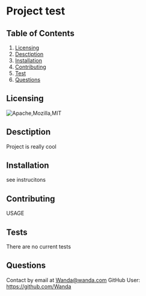 # Project test


  ## Table of Contents 
   1. [Licensing](#Licensing)
   2. [Desctiption](#Desctiption)
   3. [Installation](#Installation) 
   4. [Contributing](#Contributing)
   5. [Test](#Test)
   6. [Questions](#Questions)
  
  ## Licensing 
  ![Apache,Mozilla,MIT](https://img.shields.io/badge/license-Apache,Mozilla,MIT-important)

  ## Desctiption
  Project is really cool 
  
  ## Installation
  see instrucitons
 
  ## Contributing
  USAGE
  
  ## Tests
  There are no current tests
  
  ## Questions
  
  Contact by email at Wanda@wanda.com
  GitHub User: https://github.com/Wanda
 
  